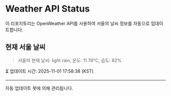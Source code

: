 
# Weather API Status

이 리포지토리는 OpenWeather API를 사용하여 서울의 날씨 정보를 자동으로 업데이트합니다.

## 현재 서울 날씨
> 서울의 현재 날씨: light rain, 온도: 11.76°C, 습도: 82%

⏳ 업데이트 시간: 2025-11-01 17:58:38 (KST)

---
자동 업데이트 봇에 의해 관리됩니다.
